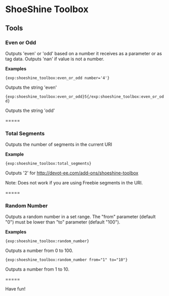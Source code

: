 ShoeShine Toolbox
=================

## Tools

### Even or Odd

Outputs 'even' or 'odd' based on a number it receives as a parameter or as tag data. Outputs 'nan' if value is not a number.

**Examples**

`{exp:shoeshine_toolbox:even_or_odd number='4'}`

Outputs the string 'even'

`{exp:shoeshine_toolbox:even_or_odd}5{/exp:shoeshine_toolbox:even_or_odd}`

Outputs the string 'odd'

=====

### Total Segments

Outputs the number of segments in the current URI

**Example**

`{exp:shoeshine_toolbox:total_segments}`

Outputs '2' for http://devot-ee.com/add-ons/shoeshine-toolbox

Note: Does not work if you are using Freebie segments in the URI.

=====

### Random Number

Outputs a random number in a set range. The "from" parameter (default "0") must be lower than "to" parameter (default "100").

**Examples**

`{exp:shoeshine_toolbox:random_number}`

Outputs a number from 0 to 100.

`{exp:shoeshine_toolbox:random_number from="1" to="10"}`

Outputs a number from 1 to 10.


=====

Have fun!